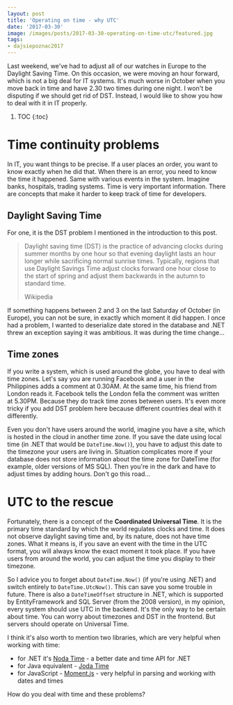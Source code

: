 ```yaml
---
layout: post
title: 'Operating on time - why UTC'
date: '2017-03-30'
image: /images/posts/2017-03-30-operating-on-time-utc/featured.jpg
tags: 
- dajsiepoznac2017
---
```

Last weekend, we've had to adjust all of our watches in Europe to the Daylight Saving Time. On this occasion, we were moving an hour forward, which is not a big deal for IT systems. It's much worse in October when you move back in time and have 2.30 two times during one night. I won't be disputing if we should get rid of DST. Instead, I would like to show you how to deal with it in IT properly. 

1. TOC
{:toc}

# Time continuity problems 
In IT, you want things to be precise. If a user places an order, you want to know exactly when he did that. When there is an error, you need to know the time it happened. Same with various events in the system. Imagine banks, hospitals, trading systems. Time is very important information. There are concepts that make it harder to keep track of time for developers. 

## Daylight Saving Time
For one, it is the DST problem I mentioned in the introduction to this post.

> Daylight saving time (DST) is the practice of advancing clocks during summer months by one hour so that evening daylight lasts an hour longer while sacrificing normal sunrise times. Typically, regions that use Daylight Savings Time adjust clocks forward one hour close to the start of spring and adjust them backwards in the autumn to standard time.
>
> Wikipedia

 If something happens between 2 and 3 on the last Saturday of October (in Europe), you can not be sure, in exactly which moment it did happen. I once had a problem, I wanted to deserialize date stored in the database and .NET threw an exception saying it was ambitious. It was during the time change... 

## Time zones
If you write a system, which is used around the globe, you have to deal with time zones. Let's say you are running Facebook and a user in the Philippines adds a comment at 0.30AM. At the same time, his friend from London reads it. Facebook tells the London fella the comment was written at 5.30PM. Because they do track time zones between users. It's even more tricky if you add DST problem here because different countries deal with it differently. 

Even you don't have users around the world, imagine you have a site, which is hosted in the cloud in another time zone. If you save the date using local time (in .NET that would be `DateTime.Now()`), you have to adjust this date to the timezone your users are living in. Situation complicates more if your database does not store information about the time zone for DateTime (for example, older versions of MS SQL). Then you're in the dark and have to adjust times by adding hours. Don't go this road...

# UTC to the rescue
Fortunately, there is a concept of the **Coordinated Universal Time**. It is the primary time standard by which the world regulates clocks and time. It does not observe daylight saving time and, by its nature, does not have time zones. What it means is, if you save an event with the time in the UTC format, you will always know the exact moment it took place. If you have users from around the world, you can adjust the time you display to their timezone. 

So I advice you to forget about `DateTime.Now()` (if you're using .NET) and switch entirely to `DateTime.UtcNow()`. This can save you some trouble in future. There is also a `DateTimeOffset` structure in .NET, which is supported by EntityFramework and SQL Server (from the 2008 version), in my opinion, every system should use UTC in the backend. It's the only way to be certain about time. You can worry about timezones and DST in the frontend. But servers should operate on Universal Time.

I think it's also worth to mention two libraries, which are very helpful when working with time: 

 * for .NET it's [Noda Time](http://nodatime.org/) - a better date and time API for .NET
 * for Java equivalent - [Joda Time](http://www.joda.org/joda-time/)
 * for JavaScript - [Moment.js](https://momentjs.com/) - very helpful in parsing and working with dates and times

How do you deal with time and these problems? 